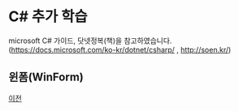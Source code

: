 # C# 추가 학습

microsoft C# 가이드, 닷넷정복(책)을 참고하였습니다.</br>
(https://docs.microsoft.com/ko-kr/dotnet/csharp/ , http://soen.kr/)

## 윈폼(WinForm)


[이전](https://github.com/1994wjdwodbs/StudyCSharp21)
